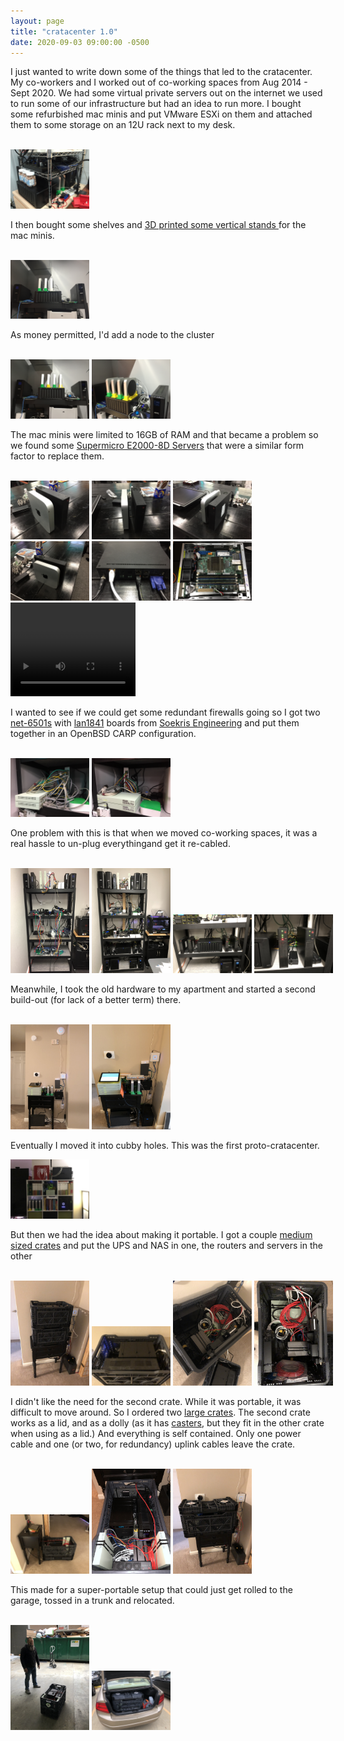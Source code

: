 ```yaml
---
layout: page
title: "cratacenter 1.0"
date: 2020-09-03 09:00:00 -0500
---
```


<p>I just wanted to write down some of the things that led to the cratacenter. My co-workers and I worked out of co-working spaces from Aug 2014 - Sept 2020. We had some virtual private servers out on the internet we used to run some of our infrastructure but had an idea to run more. I bought some refurbished mac minis and put VMware ESXi on them and attached them to some storage on an 12U rack next to my desk.</p> <br>
<a href="/images/2020-09-03-version-a.jpeg"><img src="/images/2020-09-03-version-a.jpeg" width="25%" height="25%"></a>

<p>I then bought some shelves and <a href="https://www.thingiverse.com/thing:97256"> 3D printed some vertical stands </a> for the mac minis.</p><br>
<a href="/images/2020-09-03-version-b.jpeg"><img src="/images/2020-09-03-version-b.jpeg" width="25%" height="25%"></a>

<p>As money permitted, I'd add a node to the cluster</p><br>
<a href="/images/2020-09-03-version-c.jpeg"><img src="/images/2020-09-03-version-c.jpeg" width="25%" height="25%"></a>
<a href="/images/2020-09-03-version-c1.jpeg"><img src="/images/2020-09-03-version-c1.jpeg" width="25%" height="25%"></a>

<p>The mac minis were limited to 16GB of RAM and that became a problem so we found some <a href="https://www.amazon.com/gp/product/B01K1JVM0Q/">Supermicro E2000-8D Servers</a> that were a similar form factor to replace them.</p><br>
<a href="/images/2020-09-03-supermicro-a.jpeg"><img src="/images/2020-09-03-supermicro-a.jpeg" width="25%" height="25%"></a>
<a href="/images/2020-09-03-supermicro-b.jpeg"><img src="/images/2020-09-03-supermicro-b.jpeg" width="25%" height="25%"></a>
<a href="/images/2020-09-03-supermicro-c.jpeg"><img src="/images/2020-09-03-supermicro-c.jpeg" width="25%" height="25%"></a>
<a href="/images/2020-09-03-supermicro-d.jpeg"><img src="/images/2020-09-03-supermicro-d.jpeg" width="25%" height="25%"></a>
<a href="/images/2020-09-03-supermicro-e.jpeg"><img src="/images/2020-09-03-supermicro-e.jpeg" width="25%" height="25%"></a>
<a href="/images/2020-09-03-supermicro-f.jpeg"><img src="/images/2020-09-03-supermicro-f.jpeg" width="25%" height="25%"></a>
<video width="200" height="150" name="Supermicro" controls="controls">
  <!--  ffmpeg -i 2020-09-03-supermicro-g.mov -vcodec h264 -acodec mp2 2020-09-03-supermicro-g.mp4 -->
  <source src="/images/2020-09-03-supermicro-g.mp4" type="video/mp4">
</video>
<br>

<p>I wanted to see if we could get some redundant firewalls going so I got two <a href="http://www.soekris.com/products/net6501-1.html">net-6501s</a> with <a href="http://www.soekris.com/products/lan1841-1.html">lan1841</a> boards from <a href="http://www.soekris.com/">Soekris Engineering</a> and put them together in an OpenBSD CARP configuration.</p><br>
<a href="/images/2020-09-03-soekris-a.jpeg"><img src="/images/2020-09-03-soekris-a.jpeg" width="25%" height="25%"></a>
<a href="/images/2020-09-03-soekris-b.jpeg"><img src="/images/2020-09-03-soekris-b.jpeg" width="25%" height="25%"></a>

<p>One problem with this is that when we moved co-working spaces, it was a real hassle to un-plug everythingand get it re-cabled.</p><br>
<nobr>
<a href="/images/2020-09-03-thebikeshed-a.jpeg"><img src="/images/2020-09-03-thebikeshed-a.jpeg" width="25%" height="25%"></a>
<a href="/images/2020-09-03-thebikeshed-b.jpeg"><img src="/images/2020-09-03-thebikeshed-b.jpeg" width="25%" height="25%"></a>
<a href="/images/2020-09-03-thebikeshed-c.jpeg"><img src="/images/2020-09-03-thebikeshed-c.jpeg" width="25%" height="25%"></a>
<a href="/images/2020-09-03-thebikeshed-d.jpeg"><img src="/images/2020-09-03-thebikeshed-d.jpeg" width="25%" height="25%"></a>
</nobr><br>

<p>Meanwhile, I took the old hardware to my apartment and started a second build-out (for lack of a better term) there.</p><br>
<a href="/images/2020-09-03-cumberland-a.jpeg"><img src="/images/2020-09-03-cumberland-a.jpeg" width="25%" height="25%"></a>
<a href="/images/2020-09-03-cumberland-b.jpeg"><img src="/images/2020-09-03-cumberland-b.jpeg" width="25%" height="25%"></a>

<p>Eventually I moved it into cubby holes. This was the first proto-cratacenter.</p>
<a href="/images/2020-09-03-cumberland-c.jpeg"><img src="/images/2020-09-03-cumberland-c.jpeg" width="25%" height="25%"></a>

<p>But then we had the idea about making it portable. I got a couple <a href="https://www.amazon.com/gp/product/B073V58TQY/">medium sized crates</a> and put the UPS and NAS in one, the routers and servers in the other</p><br>
<nobr>
<a href="/images/2020-09-03-cratacenter-1-a.jpeg"><img src="/images/2020-09-03-cratacenter-1-a.jpeg" width="25%" height="25%"></a>
<a href="/images/2020-09-03-cratacenter-1-b.jpeg"><img src="/images/2020-09-03-cratacenter-1-b.jpeg" width="25%" height="25%"></a>
<a href="/images/2020-09-03-cratacenter-1-c.jpeg"><img src="/images/2020-09-03-cratacenter-1-c.jpeg" width="25%" height="25%"></a>
<a href="/images/2020-09-03-cratacenter-1-d.jpeg"><img src="/images/2020-09-03-cratacenter-1-d.jpeg" width="25%" height="25%"></a>
</nobr><br>

<p>I didn't like the need for the second crate. While it was portable, it was difficult to move around. So I ordered two <a href="https://www.amazon.com/gp/product/B078Z45DJY">large crates</a>. The second crate works as a lid, and as a dolly (as it has <a href="https://www.amazon.com/gp/product/B073V256K9">casters</a>, but they fit in the other crate when using as a lid.) And everything is self contained. Only one power cable and one (or two, for redundancy) uplink cables leave the crate.</p><br>
<a href="/images/2020-09-03-cratacenter-1-e.jpeg"><img src="/images/2020-09-03-cratacenter-1-e.jpeg" width="25%" height="25%"></a>
<a href="/images/2020-09-03-cratacenter-1-f.jpeg"><img src="/images/2020-09-03-cratacenter-1-f.jpeg" width="25%" height="25%"></a>
<a href="/images/2020-09-03-cratacenter-1-g.jpeg"><img src="/images/2020-09-03-cratacenter-1-g.jpeg" width="25%" height="25%"></a>

<p>This made for a super-portable setup that could just get rolled to the garage, tossed in a trunk and relocated.</p><br>
<a href="/images/2020-09-03-cratacenter-1-h.jpeg"><img src="/images/2020-09-03-cratacenter-1-h.jpeg" width="25%" height="25%"></a>
<a href="/images/2020-09-03-cratacenter-1-i.jpeg"><img src="/images/2020-09-03-cratacenter-1-i.jpeg" width="25%" height="25%"></a>

